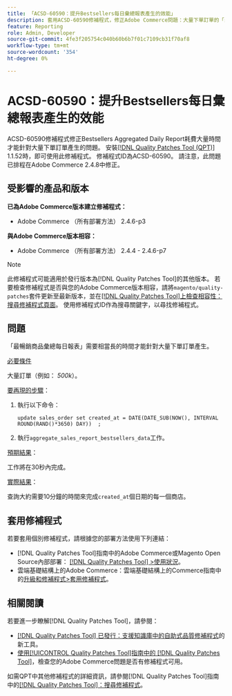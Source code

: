 ```yaml
---
title: 「ACSD-60590：提升Bestsellers每日彙總報表產生的效能」
description: 套用ACSD-60590修補程式，修正Adobe Commerce問題：大量下單訂單的「最暢銷商品彙總每日報表」產生時間過長。
feature: Reporting
role: Admin, Developer
source-git-commit: 4fe3f205754c040b60b6b7f01c7109cb31f70af8
workflow-type: tm+mt
source-wordcount: '354'
ht-degree: 0%

---
```


# ACSD-60590：提升Bestsellers每日彙總報表產生的效能

ACSD-60590修補程式修正Bestsellers Aggregated Daily Report耗費大量時間才能針對大量下單訂單產生的問題。 安裝[[!DNL Quality Patches Tool (QPT)]](https://experienceleague.adobe.com/docs/commerce-operations/tools/quality-patches-tool/usage.html) 1.1.52時，即可使用此修補程式。 修補程式ID為ACSD-60590。 請注意，此問題已排程在Adobe Commerce 2.4.8中修正。

## 受影響的產品和版本

**已為Adobe Commerce版本建立修補程式：**

* Adobe Commerce （所有部署方法） 2.4.6-p3

**與Adobe Commerce版本相容：**

* Adobe Commerce （所有部署方法） 2.4.4 - 2.4.6-p7

>[!NOTE]
>
>此修補程式可能適用於發行版本為[!DNL Quality Patches Tool]的其他版本。 若要檢查修補程式是否與您的Adobe Commerce版本相容，請將`magento/quality-patches`套件更新至最新版本，並在[[!DNL Quality Patches Tool]上檢查相容性：搜尋修補程式頁面](https://experienceleague.adobe.com/tools/commerce-quality-patches/index.html)。 使用修補程式ID作為搜尋關鍵字，以尋找修補程式。

## 問題

「最暢銷商品彙總每日報表」需要相當長的時間才能針對大量下單訂單產生。

<u>必要條件</u>

大量訂單（例如： *500k*）。

<u>要再現的步驟</u>：

1. 執行以下命令：

   `update sales_order set created_at = DATE(DATE_SUB(NOW(), INTERVAL ROUND(RAND()*3650) DAY))  ;`

1. 執行`aggregate_sales_report_bestsellers_data`工作。

<u>預期結果</u>：

工作將在30秒內完成。

<u>實際結果</u>：

查詢大約需要10分鐘的時間來完成`created_at`個日期的每一個商店。

## 套用修補程式

若要套用個別修補程式，請根據您的部署方法使用下列連結：

* [!DNL Quality Patches Tool]指南中的Adobe Commerce或Magento Open Source內部部署： [[!DNL Quality Patches Tool] >使用狀況](/help/tools/quality-patches-tool/usage.md)。
* 雲端基礎結構上的Adobe Commerce：雲端基礎結構上的Commerce指南中的[升級和修補程式>套用修補程式](https://experienceleague.adobe.com/docs/commerce-cloud-service/user-guide/develop/upgrade/apply-patches.html)。

## 相關閱讀

若要進一步瞭解[!DNL Quality Patches Tool]，請參閱：

* [[!DNL Quality Patches Tool] 已發行：支援知識庫中的自助式品質修補程式](https://experienceleague.adobe.com/en/docs/commerce-knowledge-base/kb/announcements/commerce-announcements/magento-quality-patches-released-new-tool-to-self-serve-quality-patches)的新工具。
* [使用[!UICONTROL Quality Patches Tool]指南中的 [!DNL Quality Patches Tool]](/help/tools/quality-patches-tool/patches-available-in-qpt/check-patch-for-magento-issue-with-magento-quality-patches.md)，檢查您的Adobe Commerce問題是否有修補程式可用。


如需QPT中其他修補程式的詳細資訊，請參閱[!DNL Quality Patches Tool]指南中的[[!DNL Quality Patches Tool]：搜尋修補程式](https://experienceleague.adobe.com/tools/commerce-quality-patches/index.html)。
